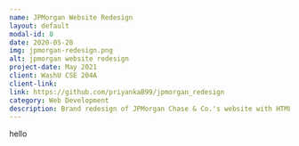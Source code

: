```yaml
---
name: JPMorgan Website Redesign
layout: default
modal-id: 8
date: 2020-05-20
img: jpmorgan-redesign.png
alt: jpmorgan website redesign
project-date: May 2021
client: WashU CSE 204A
client-link: 
link: https://github.com/priyankaB99/jpmorgan_redesign
category: Web Development
description: Brand redesign of JPMorgan Chase & Co.'s website with HTML, CSS, and Bootstrap. Project focus - Bootstrap proficiency and website design principles
---
```

hello